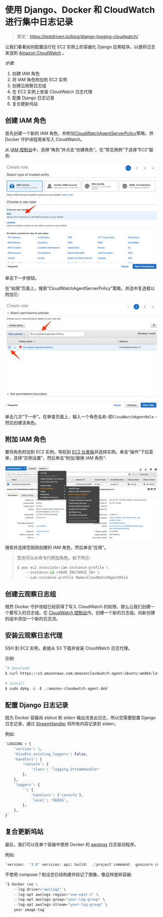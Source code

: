 # 使用 Django、Docker 和 CloudWatch 进行集中日志记录

> 原文：<https://testdriven.io/blog/django-logging-cloudwatch/>

让我们看看如何配置运行在 EC2 实例上的容器化 Django 应用程序，以便将日志发送到 [Amazon CloudWatch](https://aws.amazon.com/cloudwatch/) 。

*步骤*:

1.  创建 IAM 角色
2.  将 IAM 角色附加到 EC2 实例
3.  创建云观察日志组
4.  在 EC2 实例上安装 CloudWatch 日志代理
5.  配置 Django 日志记录
6.  复合更新坞站

## 创建 IAM 角色

首先创建一个新的 IAM 角色，并附加[CloudWatchAgentServerPolicy](https://github.com/SummitRoute/aws_managed_policies/blob/master/policies/CloudWatchAgentServerPolicy)策略，供 Docker 守护进程用来写入 CloudWatch。

从 [IAM 控制台](https://console.aws.amazon.com/iam)中，选择“角色”并点击“创建角色”。在“常见用例”下选择“EC2”服务:

![iam create new role](img/4c2ad1301eb1d6f40f3778cf2cb81df4.png)

单击下一步按钮。

在“权限”页面上，搜索“CloudWatchAgentServerPolicy”策略，并选中复选框以附加它:

![iam create new role](img/6c5d8a7f3c21ed6a2b55d9ef5ceefa1f.png)

单击几次“下一步”。在审查页面上，输入一个角色名称-即`CloudWatchAgentRole` -然后创建该角色。

## 附加 IAM 角色

要将角色附加到 EC2 实例，导航到 [EC2 仪表板](https://console.aws.amazon.com/ec2)并选择实例。单击“操作”下拉菜单，选择“实例设置”，然后单击“附加/替换 IAM 角色”:

![attach iam role](img/071337a4c09b548e64b73f46bc1f94d2.png)

搜索并选择您刚刚创建的 IAM 角色，然后单击“应用”。

> 您也可以从命令行附加角色，如下所示:
> 
> ```py
> $ aws ec2 associate-iam-instance-profile \
>     --instance-id <YOUR_INSTANCE_ID> \
>     --iam-instance-profile Name=CloudWatchAgentRole 
> ```

## 创建云观察日志组

既然 Docker 守护进程已经获得了写入 CloudWatch 的权限，那么让我们创建一个要写入的日志组。在 [CloudWatch 控制台](https://console.aws.amazon.com/cloudwatch/)内，创建一个新的日志组。向新创建的组中添加一个新的日志流。

## 安装云观察日志代理

SSH 到 EC2 实例，直接从 S3 下载并安装 CloudWatch 日志代理。

示例:

```py
`# download
$ curl https://s3.amazonaws.com/amazoncloudwatch-agent/ubuntu/amd64/latest/amazon-cloudwatch-agent.deb

# install
$ sudo dpkg -i -E ./amazon-cloudwatch-agent.deb` 
```

## 配置 Django 日志记录

因为 Docker 容器向 stdout 和 stderr 输出流发出日志，所以您需要配置 Django 日志记录，通过 [StreamHandler](https://docs.python.org/3/library/logging.handlers.html#logging.StreamHandler) 将所有内容记录到 stderr。

例如:

```py
`LOGGING = {
    'version': 1,
    'disable_existing_loggers': False,
    'handlers': {
        'console': {
            'class': 'logging.StreamHandler'
        },
    },
    'loggers': {
        '': {
            'handlers': ['console'],
            'level': 'DEBUG',
        },
    },
}` 
```

## 复合更新坞站

最后，我们可以在单个容器中使用 Docker 的 [awslogs](https://docs.docker.com/config/containers/logging/awslogs/) 日志驱动程序。

例如:

```py
`version:  "3.8" services: api: build:  ./project command:  gunicorn core.wsgi:application --bind 0.0.0.0:8000 --log-level=debug logging: driver:  "awslogs" options: awslogs-region:  "us-east-1" awslogs-group:  "your-log-group" awslogs-stream:  "your-log-stream"` 
```

不使用 compose？假设您已经构建并标记了图像，像这样旋转容器:

```py
`$ docker run \
    --log-driver="awslogs" \
    --log-opt awslogs-region="use-east-1" \
    --log-opt awslogs-group="your-log-group" \
    --log-opt awslogs-stream="your-log-group" \
    your-image-tag` 
```